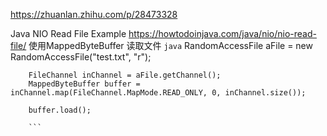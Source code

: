 https://zhuanlan.zhihu.com/p/28473328

Java NIO Read File Example https://howtodoinjava.com/java/nio/nio-read-file/   使用MappedByteBuffer 读取文件
```java```
   RandomAccessFile aFile = new RandomAccessFile("test.txt", "r");
 
        FileChannel inChannel = aFile.getChannel();
        MappedByteBuffer buffer = inChannel.map(FileChannel.MapMode.READ_ONLY, 0, inChannel.size());
 
        buffer.load();  
        
        ```
